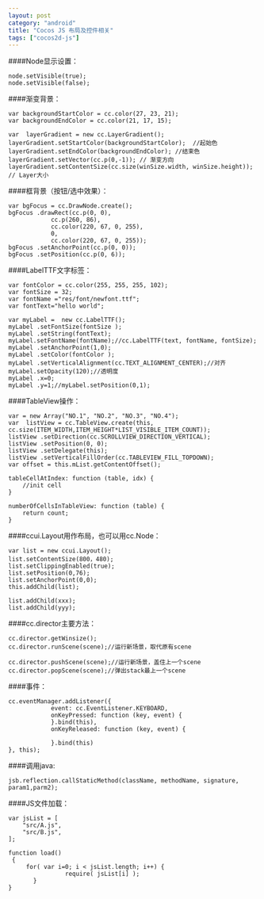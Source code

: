 ```yaml
---
layout: post
category: "android"
title: "Cocos JS 布局及控件相关"
tags: ["cocos2d-js"]
---
```

####Node显示设置：  

    node.setVisible(true);
    node.setVisible(false);


####渐变背景：  

    var backgroundStartColor = cc.color(27, 23, 21); 
    var backgroundEndColor = cc.color(21, 17, 15);
    
    var  layerGradient = new cc.LayerGradient(); 
    layerGradient.setStartColor(backgroundStartColor);  //起始色
    layerGradient.setEndColor(backgroundEndColor); //结束色
    layerGradient.setVector(cc.p(0,-1)); // 渐变方向
    layerGradient.setContentSize(cc.size(winSize.width, winSize.height));    // Layer大小


####框背景（按钮/选中效果）：  

    var bgFocus = cc.DrawNode.create();
    bgFocus .drawRect(cc.p(0, 0),
                cc.p(260, 86),
                cc.color(220, 67, 0, 255),
                0,
                cc.color(220, 67, 0, 255));
    bgFocus .setAnchorPoint(cc.p(0, 0));
    bgFocus .setPosition(cc.p(0, 6));


####LabelTTF文字标签：  

    var fontColor = cc.color(255, 255, 255, 102);
    var fontSize = 32;
    var fontName ="res/font/newfont.ttf";
    var fontText="hello world";
    
    var myLabel =  new cc.LabelTTF();
    myLabel .setFontSize(fontSize );
    myLabel .setString(fontText);
    myLabel.setFontName(fontName);//cc.LabelTTF(text, fontName, fontSize);
    myLabel .setAnchorPoint(1,0);
    myLabel .setColor(fontColor );
    myLabel .setVerticalAlignment(cc.TEXT_ALIGNMENT_CENTER);//对齐
    myLabel.setOpacity(120);//透明度
    myLabel .x=0;
    myLabel .y=1;//myLabel.setPosition(0,1);


####TableView操作：  

    var = new Array("NO.1", "NO.2", "NO.3", "NO.4");
    var  listView = cc.TableView.create(this, cc.size(ITEM_WIDTH,ITEM_HEIGHT*LIST_VISIBLE_ITEM_COUNT));
    listView .setDirection(cc.SCROLLVIEW_DIRECTION_VERTICAL);
    listView .setPosition(0, 0);
    listView .setDelegate(this);
    listView .setVerticalFillOrder(cc.TABLEVIEW_FILL_TOPDOWN);
    var offset = this.mList.getContentOffset();
    
    tableCellAtIndex: function (table, idx) {
        //init cell
    }
    
    numberOfCellsInTableView: function (table) {
        return count;
    }


####ccui.Layout用作布局，也可以用cc.Node：  

    var list = new ccui.Layout(); 
    list.setContentSize(800，480);
    list.setClippingEnabled(true);
    list.setPosition(0,76);
    list.setAnchorPoint(0,0);
    this.addChild(list);
    
    list.addChild(xxx);
    list.addChild(yyy);


####cc.director主要方法：  

    cc.director.getWinsize();
    cc.director.runScene(scene);//运行新场景，取代原有scene
    
    cc.director.pushScene(scene);//运行新场景，盖住上一个scene
    cc.director.popScene(scene);//弹出stack最上一个scene


####事件：  

    cc.eventManager.addListener({
                event: cc.EventListener.KEYBOARD,
                onKeyPressed: function (key, event) {
                }.bind(this),
                onKeyReleased: function (key, event) {
    
                }.bind(this)
    }, this);


####调用java:  

    jsb.reflection.callStaticMethod(className, methodName, signature, param1,parm2);



####JS文件加载：  

    var jsList = [
        "src/A.js",
        "src/B.js",
    ];
    
    function load()
     {
         for( var i=0; i < jsList.length; i++) {
                    require( jsList[i] );
           }
    }
